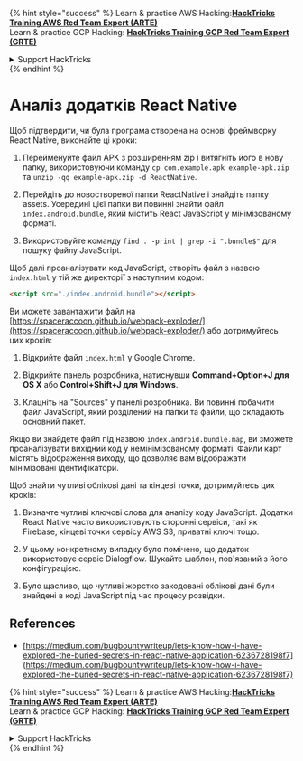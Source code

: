 {% hint style="success" %}
Learn & practice AWS Hacking:<img src="/.gitbook/assets/arte.png" alt="" data-size="line">[**HackTricks Training AWS Red Team Expert (ARTE)**](https://training.hacktricks.xyz/courses/arte)<img src="/.gitbook/assets/arte.png" alt="" data-size="line">\
Learn & practice GCP Hacking: <img src="/.gitbook/assets/grte.png" alt="" data-size="line">[**HackTricks Training GCP Red Team Expert (GRTE)**<img src="/.gitbook/assets/grte.png" alt="" data-size="line">](https://training.hacktricks.xyz/courses/grte)

<details>

<summary>Support HackTricks</summary>

* Check the [**subscription plans**](https://github.com/sponsors/carlospolop)!
* **Join the** 💬 [**Discord group**](https://discord.gg/hRep4RUj7f) or the [**telegram group**](https://t.me/peass) or **follow** us on **Twitter** 🐦 [**@hacktricks\_live**](https://twitter.com/hacktricks\_live)**.**
* **Share hacking tricks by submitting PRs to the** [**HackTricks**](https://github.com/carlospolop/hacktricks) and [**HackTricks Cloud**](https://github.com/carlospolop/hacktricks-cloud) github repos.

</details>
{% endhint %}

# Аналіз додатків React Native

Щоб підтвердити, чи була програма створена на основі фреймворку React Native, виконайте ці кроки:

1. Перейменуйте файл APK з розширенням zip і витягніть його в нову папку, використовуючи команду `cp com.example.apk example-apk.zip` та `unzip -qq example-apk.zip -d ReactNative`.

2. Перейдіть до новоствореної папки ReactNative і знайдіть папку assets. Усередині цієї папки ви повинні знайти файл `index.android.bundle`, який містить React JavaScript у мінімізованому форматі.

3. Використовуйте команду `find . -print | grep -i ".bundle$"` для пошуку файлу JavaScript.

Щоб далі проаналізувати код JavaScript, створіть файл з назвою `index.html` у тій же директорії з наступним кодом:
```html
<script src="./index.android.bundle"></script>
```
Ви можете завантажити файл на [https://spaceraccoon.github.io/webpack-exploder/](https://spaceraccoon.github.io/webpack-exploder/) або дотримуйтесь цих кроків:

1. Відкрийте файл `index.html` у Google Chrome.

2. Відкрийте панель розробника, натиснувши **Command+Option+J для OS X** або **Control+Shift+J для Windows**.

3. Клацніть на "Sources" у панелі розробника. Ви повинні побачити файл JavaScript, який розділений на папки та файли, що складають основний пакет.

Якщо ви знайдете файл під назвою `index.android.bundle.map`, ви зможете проаналізувати вихідний код у немінімізованому форматі. Файли карт містять відображення виходу, що дозволяє вам відображати мінімізовані ідентифікатори.

Щоб знайти чутливі облікові дані та кінцеві точки, дотримуйтесь цих кроків:

1. Визначте чутливі ключові слова для аналізу коду JavaScript. Додатки React Native часто використовують сторонні сервіси, такі як Firebase, кінцеві точки сервісу AWS S3, приватні ключі тощо.

2. У цьому конкретному випадку було помічено, що додаток використовує сервіс Dialogflow. Шукайте шаблон, пов'язаний з його конфігурацією.

3. Було щасливо, що чутливі жорстко закодовані облікові дані були знайдені в коді JavaScript під час процесу розвідки.

## References
* [https://medium.com/bugbountywriteup/lets-know-how-i-have-explored-the-buried-secrets-in-react-native-application-6236728198f7](https://medium.com/bugbountywriteup/lets-know-how-i-have-explored-the-buried-secrets-in-react-native-application-6236728198f7)

{% hint style="success" %}
Learn & practice AWS Hacking:<img src="/.gitbook/assets/arte.png" alt="" data-size="line">[**HackTricks Training AWS Red Team Expert (ARTE)**](https://training.hacktricks.xyz/courses/arte)<img src="/.gitbook/assets/arte.png" alt="" data-size="line">\
Learn & practice GCP Hacking: <img src="/.gitbook/assets/grte.png" alt="" data-size="line">[**HackTricks Training GCP Red Team Expert (GRTE)**<img src="/.gitbook/assets/grte.png" alt="" data-size="line">](https://training.hacktricks.xyz/courses/grte)

<details>

<summary>Support HackTricks</summary>

* Check the [**subscription plans**](https://github.com/sponsors/carlospolop)!
* **Join the** 💬 [**Discord group**](https://discord.gg/hRep4RUj7f) or the [**telegram group**](https://t.me/peass) or **follow** us on **Twitter** 🐦 [**@hacktricks\_live**](https://twitter.com/hacktricks\_live)**.**
* **Share hacking tricks by submitting PRs to the** [**HackTricks**](https://github.com/carlospolop/hacktricks) and [**HackTricks Cloud**](https://github.com/carlospolop/hacktricks-cloud) github repos.

</details>
{% endhint %}
